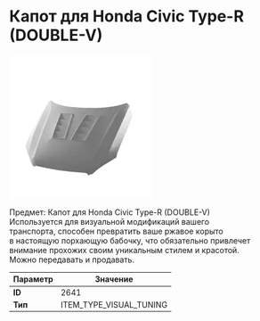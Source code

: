 # Капот для Honda Civic Type-R (DOUBLE-V)

![Item Image](../img/2641.webp?raw=true)

Предмет: Капот для Honda Civic Type-R (DOUBLE-V)<br>Используется для визуальной модификаций вашего<br>транспорта, способен превратить ваше ржавое корыто<br>в настоящую порхающую бабочку, что обязательно привлечет<br>внимание прохожих своим уникальным стилем и красотой.<br>Можно передавать и продавать.


| Параметр | Значение |
|----------|----------|
| **ID** | 2641 |
| **Тип** | ITEM_TYPE_VISUAL_TUNING |

